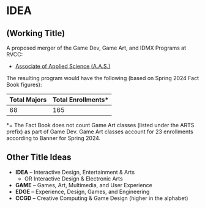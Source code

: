 # IDEA
## (Working Title)

A proposed merger of the Game Dev, Game Art, and IDMX Programs at RVCC:

* [Associate of Applied Science (A.A.S.)](./degrees/aas.md)

The resulting program would have the following (based on Spring 2024 Fact Book figures):

| Total Majors | Total Enrollments* |
| ------------ | ------------------ |
| 68           | 165                |

*= The Fact Book does not count Game Art classes (listed under the ARTS prefix) as part of Game Dev. Game Art classes account for 23 enrollments according to Banner for Spring 2024.

## Other Title Ideas

* **IDEA** – Interactive Design, Entertainment & Arts
    * OR Interactive Design & Electronic Arts
* **GAME** – Games, Art, Multimedia, and User Experience
* **EDGE** – Experience, Design, Games, and Engineering
* **CCGD** – Creative Computing & Game Design (higher in the alphabet)